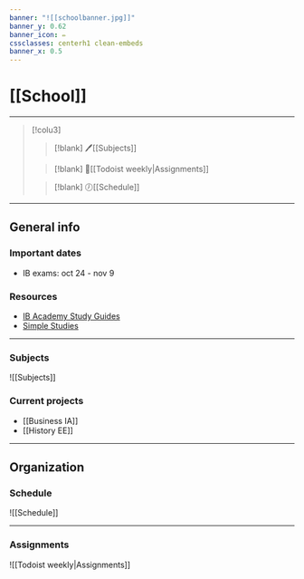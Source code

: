 ```yaml
---
banner: "![[schoolbanner.jpg]]"
banner_y: 0.62
banner_icon: ✏️
cssclasses: centerh1 clean-embeds
banner_x: 0.5
---
```

# [[School]]

___
> [!colu3] 
> > [!blank]
> > 🖊️[[Subjects]]
>
> > [!blank]
> > 📎[[Todoist weekly|Assignments]]
> 
> > [!blank]
> > 🕖[[Schedule]]
___
## General info
### Important dates

- IB exams: oct 24 - nov 9


### Resources

- [IB Academy Study Guides](https://ib-academy.nl/free-resources)
- [Simple Studies](https://www.simplestudies.org/resources)

___
### Subjects

![[Subjects]]

### Current projects

- [[Business IA]]
- [[History EE]]

___
## Organization
### Schedule

![[Schedule]]
___
### Assignments

![[Todoist weekly|Assignments]]

